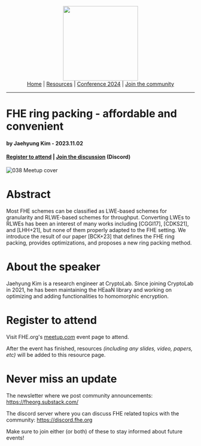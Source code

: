 <!-- Main header navigation -->
<p align="center">
  <img width="200" src="https://user-images.githubusercontent.com/5758427/180978488-db825482-5a58-4c7c-9589-c494a6f0be04.png"><br/>
  <a href="https://fhe-org.github.io">Home</a> | <a href="https://fhe-org.github.io/resources">Resources</a> | <a href="https://fhe-org.github.io/conferences/conference-2024/">Conference 2024</a> | <a href="https://fhe-org.github.io/community">Join the community</a>
</p>
<hr/>
<!-- /Main header navigation -->


# FHE ring packing - affordable and convenient
#### by Jaehyung Kim - 2023.11.02
#### <a href="https://www.meetup.com/fhe-org/events/296843665/">Register to attend</a> | <!-- Video recording (Youtube) --> <!--| <a href="">Poster</a> (Github) |--> <a href="https://discord.fhe.org">Join the discussion</a> (Discord)

![038 Meetup cover](https://github.com/FHE-org/fhe-org.github.io/assets/37557436/b2699002-630d-4f83-8df3-0a8d535280f5)


# Abstract

Most FHE schemes can be classified as LWE-based schemes for granularity and RLWE-based schemes for throughput. Converting LWEs to RLWEs has been an interest of many works including [CGGI17], [CDKS21], and [LHH+21], but none of them properly adapted to the FHE setting. We introduce the result of our paper [BCK+23] that defines the FHE ring packing, provides optimizations, and proposes a new ring packing method.

# About the speaker

Jaehyung Kim is a research engineer at CryptoLab. Since joining CryptoLab in 2021, he has been maintaining the HEaaN library and working on optimizing and adding functionalities to homomorphic encryption.

# Register to attend

Visit FHE.org's [meetup.com](https://www.meetup.com/fhe-org/events/296843665/) event page to attend.

After the event has finished, resources *(including any slides, video, papers, etc)* will be added to this resource page.

# Never miss an update

The newsletter where we post community announcements: https://fheorg.substack.com/

The discord server where you can discuss FHE related topics with the community: https://discord.fhe.org

Make sure to join either (or both) of these to stay informed about future events!
